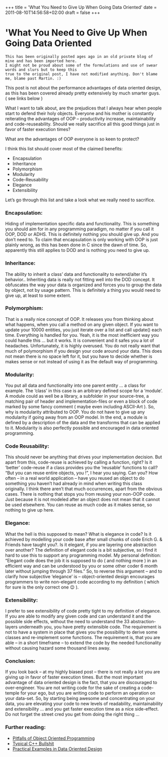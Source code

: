 +++
title = 'What You Need to Give Up When Going Data Oriented'
date = 2011-08-10T14:56:58+02:00
draft = false
+++

# 'What You Need to Give Up When Going Data Oriented

```
This has been originally posted ages ago in an old private blog of mine and has been imported here.
I might not be proud about some of the formulations and use of swear words and slurs but to keep this
true to the original post, I have not modified anything. Don't blame me, blame past Martin. :)
```

This post is not about the performance advantages of data oriented design, as this has been covered already pretty extensively by much smarter guys. ( see links below )

What I want to talk about, are the prejudices that I always hear when people start to defend their holy objects.
Everyone and his mother is constantly reiterating the advantages of OOP – productivity increase, maintainability and code-reuseability. Should we really sacrifice all this good things just in favor of faster execution times?

What are the advantages of OOP everyone is so keen to protect?

I think this list should cover most of the claimed benefits:

- Encapsulation
- Inheritance
- Polymorphism
- Modularity
- Code-Reusability
- Elegance
- Extensibility

Let’s go through this list and take a look what we really need to sacrifice.

<!--more-->

### Encapsulation:

Hiding of implementation specific data and functionality. This is something you should aim for in any programming paradigm, no matter if you call it OOP, DOD or ADHS. This is definitely nothing you should give up. And you don’t need to. To claim that encapsulation is only working with OOP is just plainly wrong, as this has been done in C since the dawn of time. So, apparently this still applies to DOD and is nothing you need to give up.

### Inheritance:

The ability to inherit a class’ data and functionality to extend/alter it’s behavior..
Inheriting data is really not fitting well into the DOD concept. It obfuscates the way your data is organized and forces you to group the data by object, not by usage pattern. This is definitely a thing you would need to give up, at least to some extent.

### Polymorphism:

That is a really nice concept of OOP. It releases you from thinking about what happens, when you call a method on any given object. If you want to update your 10000 entities, you just iterate over a list and call update() each time. Everything is handled for you. Yeah, it is the most inefficient way you could handle this … but it works. It is convenient and it safes you a lot of headaches. Unfortunately, it is highly overused.
You do not really want that much of polymorphism if you design your code around your data. This does not mean there is no space left for it, but you have to decide whether is makes sense or not instead of using it as the default way of programming.

### Modularity:

You put all data and functionality into one parent entity … a class for example. The ‘class’ in this case is an arbitrary defined scope for a ‘module’. A module could as well be a library, a subfolder in your source-tree, a matching pair of header and implementation-files or even a block of code marked by some fancy comment ( maybe even including ASCII-Art ). So, why is modularity attributed to OOP. You do not have to give up any modularity if going away from an OOP model. In the end, a module is defined by a description of the data and the transforms that can be applied to it. Modularity is also perfectly possible and encouraged in data oriented programming.

### Code Reusability:

This should never be anything that drives your implementation decision. But apart from this, code-reuse is achieved by calling a function, right? Is it ‘better’ code-reuse if a class provides you the ’reusable’ functions to call? “But you can reuse entire objects, you $%*§$!”, I hear you saying. Can you? How often – in a real world application – have you reused an object to do something you haven’t had already in mind when writing this class originally. I think there aren’t that much occurrences, apart from the obvious cases. There is nothing that stops you from reusing your non-OOP code. Just because it is not modeled after an object does not mean that it cannot be used elsewhere. You can reuse as much code as it makes sense, so nothing to give up here.

### Elegance:

What the hell is this supposed to mean? What is elegance in code? Is it achieved by modelling your code base after small chunks of code Erich G. & Friends have taught you?. Is it elegant, if you are layering one abstraction over another? The definition of elegant code is a bit subjective, so I find it hard to use this to support any programming model.
My personal definition: “Elegant code does the job it is supposed to do ( and nothing more ) in an efficient way and can be understood by you or some other coder 6 month later without jumping through 37 files.”
So, to reverse this argument – and to clarify how subjective ‘elegance’ is – object-oriented design encourages programmers to write non-elegant code according to my definition ( which for sure is the only correct one 😉 ).

### Extensibility:

I prefer to see extensibility of code pretty tight to my definition of elegance. If you are able to modify any given code and can understand it and the possible side effects, without the need to understand the 33 abstraction-layers underneath you, you have pretty extensible code.
The requirement is not to have a system in place that gives you the possibility to derive some classes and re-implement some functions. The requirement is, that you are able – in a short timeframe – to extend the code by the needed functionality without causing hazard some thousand lines away.

### Conclusion:

If you look back – at my highly biased post – there is not really a lot you are giving up in favor of faster execution times. But the most important advantage of data oriented design is the fact, that you are discouraged to over-engineer. You are not writing code for the sake of creating a code-temple for your ego, but you are writing code to perform an operation on your data-set. So, by starting being awesome and concentrating on your data, you are elevating your code to new levels of readability, maintainability and extensibility … and you get faster execution time as a nice side-effect. Do not forget the street cred you get from doing the right thing …

### Further reading:

- [Pitfalls of Object Oriented Programming](https://harmful.cat-v.org/software/OO_programming/_pdf/Pitfalls_of_Object_Oriented_Programming_GCAP_09.pdf)
- [Typical C++ Bullshit](https://macton.smugmug.com/Other/2008-07-15-by-Eye-Fi/n-xmKDH#593426709_ZX4pZ)
- [Practical Examples in Data Oriented Design](https://www.gamedevs.org/uploads/practical-examples-in-data-oriented-design.pdf)
